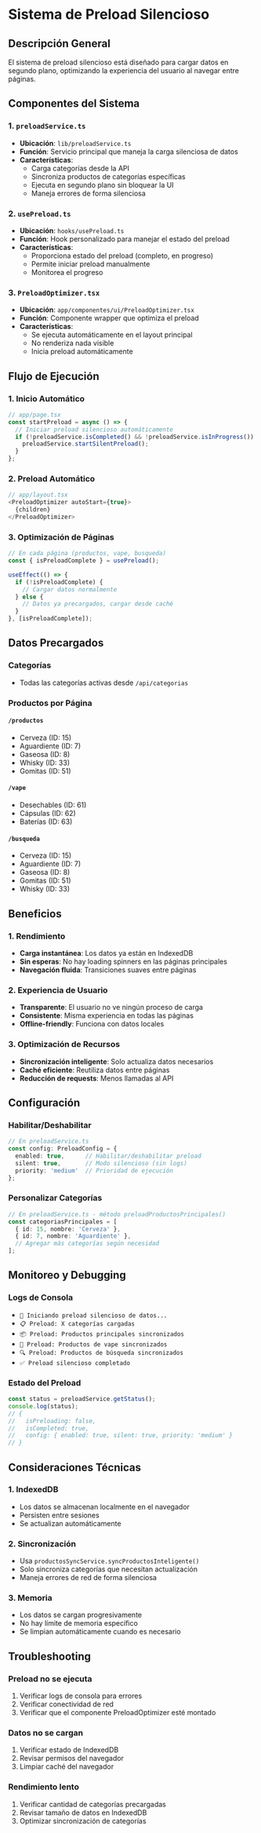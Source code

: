 # Sistema de Preload Silencioso

## Descripción General

El sistema de preload silencioso está diseñado para cargar datos en segundo plano, optimizando la experiencia del usuario al navegar entre páginas.

## Componentes del Sistema

### 1. `preloadService.ts`
- **Ubicación**: `lib/preloadService.ts`
- **Función**: Servicio principal que maneja la carga silenciosa de datos
- **Características**:
  - Carga categorías desde la API
  - Sincroniza productos de categorías específicas
  - Ejecuta en segundo plano sin bloquear la UI
  - Maneja errores de forma silenciosa

### 2. `usePreload.ts`
- **Ubicación**: `hooks/usePreload.ts`
- **Función**: Hook personalizado para manejar el estado del preload
- **Características**:
  - Proporciona estado del preload (completo, en progreso)
  - Permite iniciar preload manualmente
  - Monitorea el progreso

### 3. `PreloadOptimizer.tsx`
- **Ubicación**: `app/componentes/ui/PreloadOptimizer.tsx`
- **Función**: Componente wrapper que optimiza el preload
- **Características**:
  - Se ejecuta automáticamente en el layout principal
  - No renderiza nada visible
  - Inicia preload automáticamente

## Flujo de Ejecución

### 1. Inicio Automático
```typescript
// app/page.tsx
const startPreload = async () => {
  // Iniciar preload silencioso automáticamente
  if (!preloadService.isCompleted() && !preloadService.isInProgress()) {
    preloadService.startSilentPreload();
  }
};
```

### 2. Preload Automático
```typescript
// app/layout.tsx
<PreloadOptimizer autoStart={true}>
  {children}
</PreloadOptimizer>
```

### 3. Optimización de Páginas
```typescript
// En cada página (productos, vape, busqueda)
const { isPreloadComplete } = usePreload();

useEffect(() => {
  if (!isPreloadComplete) {
    // Cargar datos normalmente
  } else {
    // Datos ya precargados, cargar desde caché
  }
}, [isPreloadComplete]);
```

## Datos Precargados

### Categorías
- Todas las categorías activas desde `/api/categorias`

### Productos por Página

#### `/productos`
- Cerveza (ID: 15)
- Aguardiente (ID: 7)
- Gaseosa (ID: 8)
- Whisky (ID: 33)
- Gomitas (ID: 51)

#### `/vape`
- Desechables (ID: 61)
- Cápsulas (ID: 62)
- Baterías (ID: 63)

#### `/busqueda`
- Cerveza (ID: 15)
- Aguardiente (ID: 7)
- Gaseosa (ID: 8)
- Gomitas (ID: 51)
- Whisky (ID: 33)

## Beneficios

### 1. Rendimiento
- **Carga instantánea**: Los datos ya están en IndexedDB
- **Sin esperas**: No hay loading spinners en las páginas principales
- **Navegación fluida**: Transiciones suaves entre páginas

### 2. Experiencia de Usuario
- **Transparente**: El usuario no ve ningún proceso de carga
- **Consistente**: Misma experiencia en todas las páginas
- **Offline-friendly**: Funciona con datos locales

### 3. Optimización de Recursos
- **Sincronización inteligente**: Solo actualiza datos necesarios
- **Caché eficiente**: Reutiliza datos entre páginas
- **Reducción de requests**: Menos llamadas al API

## Configuración

### Habilitar/Deshabilitar
```typescript
// En preloadService.ts
const config: PreloadConfig = {
  enabled: true,      // Habilitar/deshabilitar preload
  silent: true,       // Modo silencioso (sin logs)
  priority: 'medium'  // Prioridad de ejecución
};
```

### Personalizar Categorías
```typescript
// En preloadService.ts - método preloadProductosPrincipales()
const categoriasPrincipales = [
  { id: 15, nombre: 'Cerveza' },
  { id: 7, nombre: 'Aguardiente' },
  // Agregar más categorías según necesidad
];
```

## Monitoreo y Debugging

### Logs de Consola
- `🚀 Iniciando preload silencioso de datos...`
- `📋 Preload: X categorías cargadas`
- `📦 Preload: Productos principales sincronizados`
- `💨 Preload: Productos de vape sincronizados`
- `🔍 Preload: Productos de búsqueda sincronizados`
- `✅ Preload silencioso completado`

### Estado del Preload
```typescript
const status = preloadService.getStatus();
console.log(status);
// {
//   isPreloading: false,
//   isCompleted: true,
//   config: { enabled: true, silent: true, priority: 'medium' }
// }
```

## Consideraciones Técnicas

### 1. IndexedDB
- Los datos se almacenan localmente en el navegador
- Persisten entre sesiones
- Se actualizan automáticamente

### 2. Sincronización
- Usa `productosSyncService.syncProductosInteligente()`
- Solo sincroniza categorías que necesitan actualización
- Maneja errores de red de forma silenciosa

### 3. Memoria
- Los datos se cargan progresivamente
- No hay límite de memoria específico
- Se limpian automáticamente cuando es necesario

## Troubleshooting

### Preload no se ejecuta
1. Verificar logs de consola para errores
2. Verificar conectividad de red
3. Verificar que el componente PreloadOptimizer esté montado

### Datos no se cargan
1. Verificar estado de IndexedDB
2. Revisar permisos del navegador
3. Limpiar caché del navegador

### Rendimiento lento
1. Verificar cantidad de categorías precargadas
2. Revisar tamaño de datos en IndexedDB
3. Optimizar sincronización de categorías 